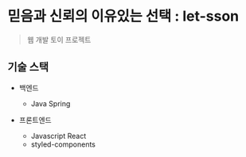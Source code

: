 # 믿음과 신뢰의 이유있는 선택 : let-sson

> 웹 개발 토이 프로젝트

## 기술 스택

- 백엔드

  - Java Spring

- 프론트엔드
  - Javascript React
  - styled-components
